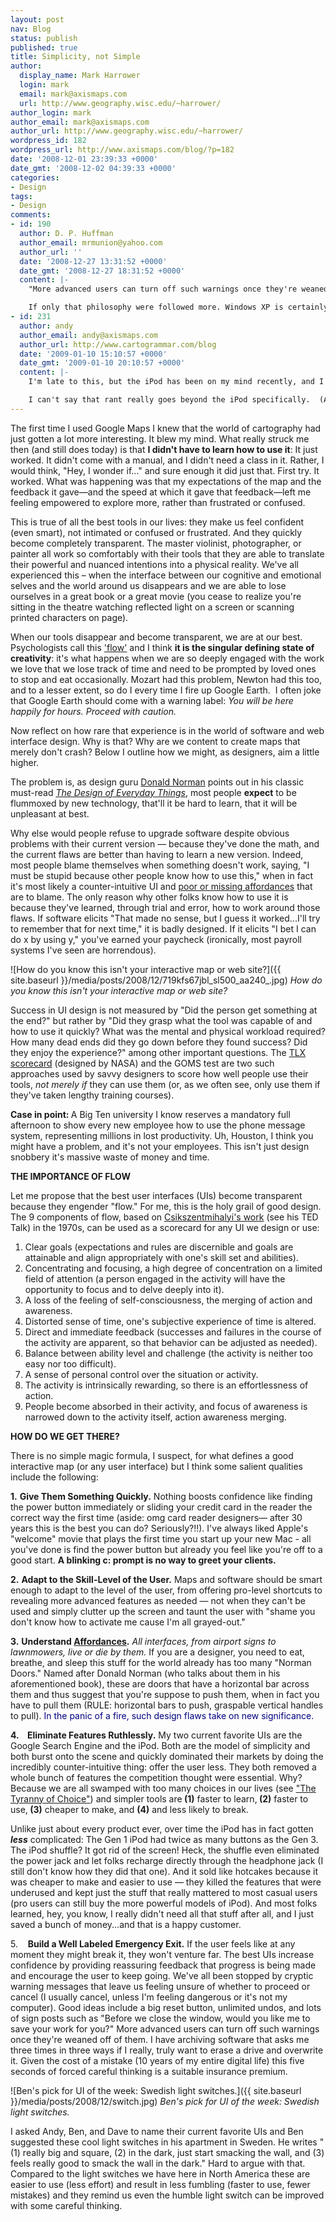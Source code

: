 ```yaml
---
layout: post
nav: Blog
status: publish
published: true
title: Simplicity, not Simple
author:
  display_name: Mark Harrower
  login: mark
  email: mark@axismaps.com
  url: http://www.geography.wisc.edu/~harrower/
author_login: mark
author_email: mark@axismaps.com
author_url: http://www.geography.wisc.edu/~harrower/
wordpress_id: 182
wordpress_url: http://www.axismaps.com/blog/?p=182
date: '2008-12-01 23:39:33 +0000'
date_gmt: '2008-12-02 04:39:33 +0000'
categories:
- Design
tags:
- Design
comments:
- id: 190
  author: D. P. Huffman
  author_email: mrmunion@yahoo.com
  author_url: ''
  date: '2008-12-27 13:31:52 +0000'
  date_gmt: '2008-12-27 18:31:52 +0000'
  content: |-
    "More advanced users can turn off such warnings once they're weaned off of them."

    If only that philosophy were followed more. Windows XP is certainly more friendly for the novice user than 3.11 was. But you can't entirely turn off that PlaySkool feeling. This is a mistake I think is made too often, as well...replacing interfaces designed for advanced users with interfaces designed for novices, when they should instead be designing flexible interfaces that are good for anyone. Ones in which the number of features and the complexity of the display can be adjusted based on how comfortable and familiar the user has become with the system.
- id: 231
  author: andy
  author_email: andy@axismaps.com
  author_url: http://www.cartogrammar.com/blog
  date: '2009-01-10 15:10:57 +0000'
  date_gmt: '2009-01-10 20:10:57 +0000'
  content: |-
    I'm late to this, but the iPod has been on my mind recently, and I wanted to return to this post with a remark on its interface.  Given the apparent importance of elegant, simple, and easy-to-use interfaces in any of Apple's products, it shocks me that the iPod has no power button.  If there is one interface feature that is just about universal (and, I would think, universally expected) on electronic devices, it is a button or switch to turn it on and off, and there's even a standard icon to label such a button.  While the iPod "works" with its stripped-down interface, I cannot fathom how hiding the most basic action is proving to be a good design.  I've learned how to use it, of course, but how would a first-time user ever figure it out without explicit instructions?  It'll probably turn on by surprise because it seems to do that if you touch anything at all, and then you've got to hold the play/pause button for two seconds to turn it off?  And there's nothing to indicate that on the device or even in its software?  Really?  The one thing I remember about the first time I ever used an iPod was having to ask "how the hell do I turn this off?".  I think the iPod takes your #4 too far and only succeeds at #1 in a confusing manner.

    I can't say that rant really goes beyond the iPod specifically.  (And I could actually go on about other questionable parts of its interface.)  But I guess the point is that an interface can fail when simplicity bucks well-established conventions.  I wish I could remember what Norman might have said about convention.  (I'm lazy, the word isn't in the index of The Design of Everyday Things, and I think what he writes about "standardization" only partially applies to this case.)  Any wisdom on that or explanations for something like the iPod behavior, Mark?  For all I know it's actually a good idea and everyone else loves it... it's happened before.
---
```

<p>The first time I used Google Maps I knew that the world of cartography had just gotten a lot more interesting. It blew my mind. What really struck me then (and still does today) is that <strong>I didn't have to learn how to use it</strong>: It just worked. It didn't come with a manual, and I didn't need a class in it. Rather, I would think, "Hey, I wonder if..." and sure enough it did just that. First try. It worked. What was happening was that my expectations of the map and the feedback it gave—and the speed at which it gave that feedback—left me feeling empowered to explore more, rather than frustrated or confused.</p>
<p>This is true of all the best tools in our lives: they make us feel confident (even smart), not intimated or confused or frustrated. And they quickly become completely transparent. The master violinist, photographer, or painter all work so comfortably with their tools that they are able to translate their powerful and nuanced intentions into a physical reality. We've all experienced this – when the interface between our cognitive and emotional selves and the world around us disappears and we are able to lose ourselves in a great book or a great movie (you cease to realize you're sitting in the theatre watching reflected light on a screen or scanning printed characters on page).</p>
<!--break-->
<p>When our tools disappear and become transparent, we are at our best. Psychologists call this <a href="http://en.wikipedia.org/wiki/Flow_(psychology)" target="_blank">'flow'</a> and I think <strong>it is the singular defining state of creativity</strong>: it's what happens when we are so deeply engaged with the work we love that we lose track of time and need to be prompted by loved ones to stop and eat occasionally. Mozart had this problem, Newton had this too, and to a lesser extent, so do I every time I fire up Google Earth.  I often joke that Google Earth should come with a warning label: <em>You will be here happily for hours. Proceed with caution.</em></p>
<p>Now reflect on how rare that experience is in the world of software and web interface design. Why is that? Why are we content to create maps that merely don't crash? Below I outline how we might, as designers, aim a little higher.</p>
<p>The problem is, as design guru <a href="http://www.jnd.org/" target="_blank">Donald Norman</a> points out in his classic must-read <a href="http://www.amazon.com/Design-Everyday-Things-Donald-Norman/dp/0385267746" target="_blank"><em>The Design of Everyday Things</em></a>, most people <strong>expect</strong> to be flummoxed by new technology, that'll it be hard to learn, that it will be unpleasant at best.</p>
<p>Why else would people refuse to upgrade software despite obvious problems with their current version — because they've done the math, and the current flaws are better than having to learn a new version. Indeed, most people blame themselves when something doesn't work, saying, "I must be stupid because other people know how to use this," when in fact it's most likely a counter-intuitive UI and <a href="http://en.wikipedia.org/wiki/Affordance" target="_blank">poor or missing affordances</a> that are to blame. The only reason why other folks know how to use it is because they've learned, through trial and error, how to work around those flaws. If software elicits "That made no sense, but I guess it worked...I'll try to remember that for next time," it is badly designed. If it elicits "I bet I can do x by using y," you've earned your paycheck (ironically, most payroll systems I've seen are horrendous).</p>

![How do you know this isn't your interactive map or web site?]({{ site.baseurl }}/media/posts/2008/12/719kfs67jbl_sl500_aa240_.jpg)
_How do you know this isn't your interactive map or web site?_

<p>Success in UI design is not measured by "Did the person get something at the end?" but rather by "Did they grasp what the tool was capable of and how to use it quickly? What was the mental and physical workload required? How many dead ends did they go down before they found success? Did they enjoy the experience?" among other important questions. The <a href="http://humansystems.arc.nasa.gov/groups/TLX/" target="_blank">TLX scorecard</a> (designed by NASA) and the GOMS test are two such approaches used by savvy designers to score how well people use their tools, <em>not merely if</em> they can use them (or, as we often see, only use them if they've taken lengthy training courses).</p>
<p><strong>Case in point: </strong>A Big Ten university I know reserves a mandatory full afternoon to show every new employee how to use the phone message system, representing millions in lost productivity. Uh, Houston, I think you might have a problem, and it's not your employees. This isn't just design snobbery it's massive waste of money and time.</p>
<p><strong>THE IMPORTANCE OF FLOW</strong></p>
<p>Let me propose that the best user interfaces (UIs) become transparent because they engender "flow." For me, this is the holy grail of good design. The 9 components of flow, based on <a href="http://www.ted.com/index.php/talks/mihaly_csikszentmihalyi_on_flow.html" target="_blank">Csikszentmihalyi's work</a> (see his TED Talk) in the 1970s, can be used as a scorecard for any UI we design or use:</p>
<ol>
<li>Clear goals (expectations and rules are discernible and goals are attainable and align appropriately with one's skill set and abilities).</li>
<li>Concentrating and focusing, a high degree of concentration on a limited field of attention (a person engaged in the activity will have the opportunity to focus and to delve deeply into it).</li>
<li>A loss of the feeling of self-consciousness, the merging of action and awareness.</li>
<li>Distorted sense of time, one's subjective experience of time is altered.</li>
<li>Direct and immediate feedback (successes and failures in the course of the activity are apparent, so that behavior can be adjusted as needed).</li>
<li>Balance between ability level and challenge (the activity is neither too easy nor too difficult).</li>
<li>A sense of personal control over the situation or activity.</li>
<li>The activity is intrinsically rewarding, so there is an effortlessness of action.</li>
<li>People become absorbed in their activity, and focus of awareness is narrowed down to the activity itself, action awareness merging.</li>
</ol>
<p><strong>HOW DO WE GET THERE?<span style="text-decoration: underline;"><br />
</span></strong></p>
<p>There is no simple magic formula, I suspect, for what defines a good interactive map (or any user interface) but I think some salient qualities include the following:</p>
<p><strong>1.</strong> <strong>Give Them Something Quickly.</strong> Nothing boosts confidence like finding the power button immediately or sliding your credit card in the reader the correct way the first time (aside: omg card reader designers— after 30 years this is the best you can do? Seriously?!!). I've always liked Apple's "welcome" movie that plays the first time you start up your new Mac - all you've done is find the power button but already you feel like you're off to a good start. <strong>A blinking c: prompt is no way to greet your clients.</strong></p>
<p><strong>2.</strong> <strong>Adapt to the Skill-Level of the User.</strong> Maps and software should be smart enough to adapt to the level of the user, from offering pro-level shortcuts to revealing more advanced features as needed — not when they can't be used and simply clutter up the screen and taunt the user with "shame you don't know how to activate me cause I'm all grayed-out."</p>
<p><strong>3.</strong> <strong>Understand <a href="http://en.wikipedia.org/wiki/Affordance" target="_blank">Affordances</a>.</strong> <em>All interfaces, from airport signs to lawnmowers, live or die by them. </em>If you are a designer, you need to eat, breathe, and sleep this stuff for the world already has too many "Norman Doors." Named after Donald Norman (who talks about them in his aforementioned book), these are doors that have a horizontal bar across them and thus suggest that you're suppose to push them, when in fact you have to pull them (RULE: horizontal bars to push, graspable vertical handles to pull). <span style="color: #000080;">In the panic of a fire, such design flaws take on new significance.</span></p>
<p><strong>4.    Eliminate Features Ruthlessly.</strong> My two current favorite UIs are the Google Search Engine and the iPod. Both are the model of simplicity and both burst onto the scene and quickly dominated their markets by doing the incredibly counter-intuitive thing: offer the user less. They both removed a whole bunch of features the competition thought were essential. Why? Because we are all swamped with too many choices in our lives (see <a href="http://www.sciam.com/article.cfm?id=0006AD38-D9FB-1055-973683414B7F0000" target="_blank">"The Tyranny of Choice"</a>) and simpler tools are<strong> (1)</strong> faster to learn,<strong> (2)</strong> faster to use,<strong> (3)</strong> cheaper to make, and <strong>(4)</strong> and less likely to break.</p>
<p>Unlike just about every product ever, over time the iPod has in fact gotten <strong><em>less</em></strong> complicated: The Gen 1 iPod had twice as many buttons as the Gen 3. The iPod shuffle? It got rid of the screen! Heck, the shuffle even eliminated the power jack and let folks recharge directly through the headphone jack (I still don't know how they did that one). And it sold like hotcakes because it was cheaper to make and easier to use — they killed the features that were underused and kept just the stuff that really mattered to most casual users (pro users can still buy the more powerful models of iPod). And most folks learned, hey, you know, I really didn't need all that stuff after all, and I just saved a bunch of money...and that is a happy customer.</p>
<p>5.    <strong>Build a Well Labeled Emergency Exit.</strong> If the user feels like at any moment they might break it, they won't venture far. The best UIs increase confidence by providing reassuring feedback that progress is being made and encourage the user to keep going. We've all been stopped by cryptic warning messages that leave us feeling unsure of whether to proceed or cancel (I usually cancel, unless I'm feeling dangerous or it's not my computer). Good ideas include a big reset button, unlimited undos, and lots of sign posts such as "Before we close the window, would you like me to save your work for you?" More advanced users can turn off such warnings once they're weaned off of them. I have archiving software that asks me three times in three ways if I really, truly want to erase a drive and overwrite it. Given the cost of a mistake (10 years of my entire digital life) this five seconds of forced careful thinking is a suitable insurance premium.</p>

![Ben's pick for UI of the week: Swedish light switches.]({{ site.baseurl }}/media/posts/2008/12/switch.jpg)
_Ben's pick for UI of the week: Swedish light switches._

<p>I asked Andy, Ben, and Dave to name their current favorite UIs and Ben suggested these cool light switches in his apartment in Sweden. He writes "(1) really big and square, (2) in the dark, just start smacking the wall, and (3) feels really good to smack the wall in the dark." Hard to argue with that. Compared to the light switches we have here in North America these are easier to use (less effort) and result in less fumbling (faster to use, fewer mistakes) and they remind us even the humble light switch can be improved with some careful thinking.</p>
